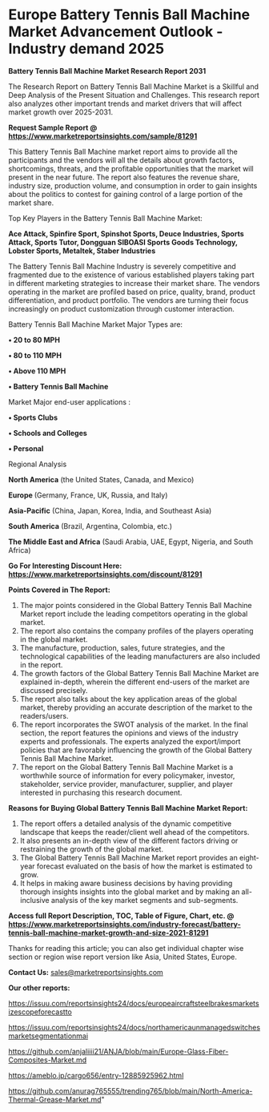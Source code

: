 # Europe Battery Tennis Ball Machine Market Advancement Outlook - Industry demand 2025

<strong>Battery Tennis Ball Machine Market Research Report 2031</strong>

The Research Report on Battery Tennis Ball Machine Market is a Skillful and Deep Analysis of the Present Situation and Challenges. This research report also analyzes other important trends and market drivers that will affect market growth over 2025-2031.

<strong>Request Sample Report @ <a href=https://www.marketreportsinsights.com/sample/81291>https://www.marketreportsinsights.com/sample/81291</a></strong>

This Battery Tennis Ball Machine market report aims to provide all the participants and the vendors will all the details about growth factors, shortcomings, threats, and the profitable opportunities that the market will present in the near future. The report also features the revenue share, industry size, production volume, and consumption in order to gain insights about the politics to contest for gaining control of a large portion of the market share.

Top Key Players in the Battery Tennis Ball Machine Market:

<strong>Ace Attack, Spinfire Sport, Spinshot Sports, Deuce Industries, Sports Attack, Sports Tutor, Dongguan SIBOASI Sports Goods Technology, Lobster Sports, Metaltek, Staber Industries</strong>

The Battery Tennis Ball Machine Industry is severely competitive and fragmented due to the existence of various established players taking part in different marketing strategies to increase their market share. The vendors operating in the market are profiled based on price, quality, brand, product differentiation, and product portfolio. The vendors are turning their focus increasingly on product customization through customer interaction.

Battery Tennis Ball Machine Market Major Types are:

<strong>• 20 to 80 MPH

• 80 to 110 MPH

• Above 110 MPH

• Battery Tennis Ball Machine</strong>

Market Major end-user applications :

<strong>• Sports Clubs

• Schools and Colleges

• Personal</strong>

Regional Analysis

</u><strong><b>North America</b></strong> (the United States, Canada, and Mexico)

<strong><b>Europe </b></strong>(Germany, France, UK, Russia, and Italy)

<strong><b>Asia-Pacific</b></strong> (China, Japan, Korea, India, and Southeast Asia)

<strong><b>South America</b></strong> (Brazil, Argentina, Colombia, etc.)

<strong><b>The Middle East and Africa</b></strong> (Saudi Arabia, UAE, Egypt, Nigeria, and South Africa)

<strong>Go For Interesting Discount Here: <a href=https://www.marketreportsinsights.com/discount/81291>https://www.marketreportsinsights.com/discount/81291</a></strong>

<strong>Points Covered in The Report:</strong>
<ol>
  <li>The major points considered in the Global Battery Tennis Ball Machine Market report include the leading competitors operating in the global market.</li>
  <li>The report also contains the company profiles of the players operating in the global market.</li>
  <li>The manufacture, production, sales, future strategies, and the technological capabilities of the leading manufacturers are also included in the report.</li>
  <li>The growth factors of the Global Battery Tennis Ball Machine Market are explained in-depth, wherein the different end-users of the market are discussed precisely.</li>
  <li>The report also talks about the key application areas of the global market, thereby providing an accurate description of the market to the readers/users.</li>
  <li>The report incorporates the SWOT analysis of the market. In the final section, the report features the opinions and views of the industry experts and professionals. The experts analyzed the export/import policies that are favorably influencing the growth of the Global Battery Tennis Ball Machine Market.</li>
  <li>The report on the Global Battery Tennis Ball Machine Market is a worthwhile source of information for every policymaker, investor, stakeholder, service provider, manufacturer, supplier, and player interested in purchasing this research document.</li>
</ol>
<strong>Reasons for Buying Global Battery Tennis Ball Machine Market Report:</strong>

<ol>
  <li>The report offers a detailed analysis of the dynamic competitive landscape that keeps the reader/client well ahead of the competitors.</li>
  <li>It also presents an in-depth view of the different factors driving or restraining the growth of the global market.</li>
  <li>The Global Battery Tennis Ball Machine Market report provides an eight-year forecast evaluated on the basis of how the market is estimated to grow.</li>
  <li>It helps in making aware business decisions by having providing thorough insights insights into the global market and by making an all-inclusive analysis of the key market segments and sub-segments.</li>
</ol>
<strong>Access full Report Description, TOC, Table of Figure, Chart, etc. @ <a href=https://www.marketreportsinsights.com/industry-forecast/battery-tennis-ball-machine-market-growth-and-size-2021-81291>https://www.marketreportsinsights.com/industry-forecast/battery-tennis-ball-machine-market-growth-and-size-2021-81291</a></strong>


Thanks for reading this article; you can also get individual chapter wise section or region wise report version like Asia, United States, Europe.

<strong>Contact Us:</strong>
sales@marketreportsinsights.com

<strong>Our other reports:</strong>

<a href=https://issuu.com/reportsinsights24/docs/europeaircraftsteelbrakesmarketsizescopeforecastto>https://issuu.com/reportsinsights24/docs/europeaircraftsteelbrakesmarketsizescopeforecastto</a>

<a href=https://issuu.com/reportsinsights24/docs/northamericaunmanagedswitchesmarketsegmentationmai>https://issuu.com/reportsinsights24/docs/northamericaunmanagedswitchesmarketsegmentationmai</a>

<a href=https://github.com/anjaliiii21/ANJA/blob/main/Europe-Glass-Fiber-Composites-Market.md>https://github.com/anjaliiii21/ANJA/blob/main/Europe-Glass-Fiber-Composites-Market.md</a>

<a href=https://ameblo.jp/cargo656/entry-12885925962.html>https://ameblo.jp/cargo656/entry-12885925962.html</a>

<a href=https://github.com/anurag765555/trending765/blob/main/North-America-Thermal-Grease-Market.md>https://github.com/anurag765555/trending765/blob/main/North-America-Thermal-Grease-Market.md</a>"
